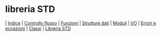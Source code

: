 # libreria STD

| [Indice](readme.md) | [Controllo flusso](flusso.md) | [Funzioni](funzioni.md) | [Strutture dati](strutture.md) | [Moduli](moduli.md) | [I/O](io.md) | [Errori e eccezioni](errori.md) | [Classi](classi.md) | [Libreria STD](libreria.md)
